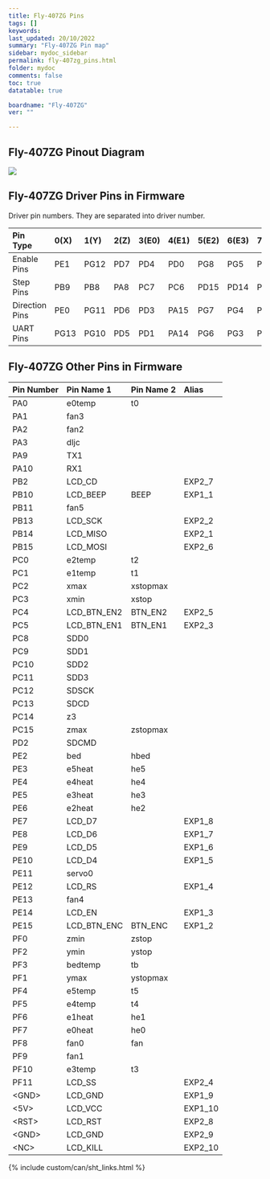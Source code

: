 ```yaml
---
title: Fly-407ZG Pins
tags: []
keywords: 
last_updated: 20/10/2022
summary: "Fly-407ZG Pin map"
sidebar: mydoc_sidebar
permalink: fly-407zg_pins.html
folder: mydoc
comments: false
toc: true
datatable: true

boardname: "Fly-407ZG" 
ver: "" 

---
```

## Fly-407ZG Pinout Diagram

<a href="https://teamgloomy.github.io/images/fly_407zg_pins.svg"><img src="https://github.com/TeamGloomy/TeamGloomy.github.io/raw/main/images/fly_407zg_pins.svg?sanitize=true"></a>

## Fly-407ZG Driver Pins in Firmware

Driver pin numbers. They are separated into driver number.

<div class="datatable-begin"></div>

|Pin Type|0(X)|1(Y)|2(Z)|3(E0)|4(E1)|5(E2)|6(E3)|7(E4)|8(E5)|
| :------------- |:-------------|:-------------|:-------------|:-------------|:-------------|:-----|:--|:--|:--|
|Enable Pins|PE1|PG12|PD7|PD4|PD0|PG8|PG5|PG2|PD9|
|Step Pins|PB9|PB8|PA8|PC7|PC6|PD15|PD14|PD13|PD12|
|Direction Pins|PE0|PG11|PD6|PD3|PA15|PG7|PG4|PD11|PD8|
|UART Pins|PG13|PG10|PD5|PD1|PA14|PG6|PG3|PD10|PB12|

<div class="datatable-end"></div>

## Fly-407ZG Other Pins in Firmware 

<div class="datatable-begin"></div>

|Pin Number|Pin Name 1|Pin Name 2|Alias
| :------------- |:-------------|:-------------|:-------------|
|PA0|e0temp|t0|
|PA1|fan3||
|PA2|fan2||
|PA3|dljc||
|PA9|TX1||
|PA10|RX1||
|PB2|LCD_CD||EXP2_7|
|PB10|LCD_BEEP|BEEP|EXP1_1|
|PB11|fan5||
|PB13|LCD_SCK||EXP2_2|
|PB14|LCD_MISO||EXP2_1|
|PB15|LCD_MOSI||EXP2_6|
|PC0|e2temp|t2|
|PC1|e1temp|t1|
|PC2|xmax|xstopmax|
|PC3|xmin|xstop|
|PC4|LCD_BTN_EN2|BTN_EN2|EXP2_5|
|PC5|LCD_BTN_EN1|BTN_EN1|EXP2_3|
|PC8|SDD0||
|PC9|SDD1||
|PC10|SDD2||
|PC11|SDD3||
|PC12|SDSCK||
|PC13|SDCD||
|PC14|z3||
|PC15|zmax|zstopmax|
|PD2|SDCMD||
|PE2|bed|hbed|
|PE3|e5heat|he5|
|PE4|e4heat|he4|
|PE5|e3heat|he3|
|PE6|e2heat|he2|
|PE7|LCD_D7||EXP1_8|
|PE8|LCD_D6||EXP1_7|
|PE9|LCD_D5||EXP1_6|
|PE10|LCD_D4||EXP1_5|
|PE11|servo0||
|PE12|LCD_RS||EXP1_4|
|PE13|fan4||
|PE14|LCD_EN||EXP1_3|
|PE15|LCD_BTN_ENC|BTN_ENC|EXP1_2|
|PF0|zmin|zstop|
|PF2|ymin|ystop|
|PF3|bedtemp|tb|
|PF1|ymax|ystopmax|
|PF4|e5temp|t5|
|PF5|e4temp|t4|
|PF6|e1heat|he1|
|PF7|e0heat|he0|
|PF8|fan0|fan|
|PF9|fan1||
|PF10|e3temp|t3|
|PF11|LCD_SS||EXP2_4|
|\<GND>|LCD_GND||EXP1_9|
|\<5V> |LCD_VCC||EXP1_10|
|\<RST>|LCD_RST||EXP2_8|
|\<GND>|LCD_GND||EXP2_9|
|\<NC> |LCD_KILL||EXP2_10|

<div class="datatable-end"></div>

{% include custom/can/sht_links.html %}